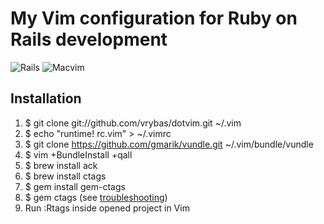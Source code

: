 My Vim configuration for Ruby on Rails development
======================================================================

![Rails](http://f.cl.ly/items/3T301q360C1P2y312o2V/rails_logo_200x200.png)
![Macvim](http://f.cl.ly/items/1A1d0M323o0E1F3u0i3I/mac_vim_logo_200x200.png)


## Installation ##
   1. $ git clone git://github.com/vrybas/dotvim.git ~/.vim
   2. $ echo "runtime! rc.vim" > ~/.vimrc
   3. $ git clone https://github.com/gmarik/vundle.git ~/.vim/bundle/vundle
   4. $ vim +BundleInstall +qall
   5. $ brew install ack
   6. $ brew install ctags
   7. $ gem install gem-ctags
   8. $ gem ctags (see [troubleshooting](https://github.com/tpope/gem-ctags#troubleshooting))
   9. Run :Rtags inside opened project in Vim


